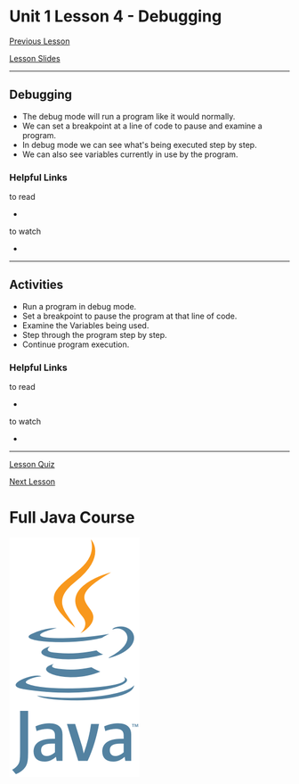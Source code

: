 # Unit 1 Lesson 4 - Debugging

[Previous Lesson](https://github.com/Kevin-Lago/Java-Course-Guide/tree/master/unit_1_getting_started/lesson_3_loops_and_logic)

[Lesson Slides](https://docs.google.com/presentation/d/12n3w6uJZOmoYhMeCcZnXkBiHMLS3RCe9sPaRFNaY7FI/edit?usp=sharing)

---
## Debugging

- The debug mode will run a program like it would normally.
- We can set a breakpoint at a line of code to pause and examine a program.
- In debug mode we can see what's being executed step by step.
- We can also see variables currently in use by the program.

### Helpful Links

to read

- []()

to watch

- []()

---
## Activities

- Run a program in debug mode.
- Set a breakpoint to pause the program at that line of code.
- Examine the Variables being used.
- Step through the program step by step.
- Continue program execution.

### Helpful Links

to read

- []()

to watch

- []()

---

[Lesson Quiz]()

[Next Lesson](https://github.com/Kevin-Lago/full_java_course/tree/master/unit_1_getting_started/lesson_5_methodshttps://github.com/Kevin-Lago/Java-Course-Guide/tree/master/unit_1_getting_started/lesson_5_methods)

# Full Java Course

<a href="https://github.com/Kevin-Lago/java_full_course">
	<img src="../../java_logo.png" />
</a>


